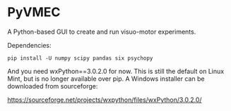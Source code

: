 # PyVMEC
A Python-based GUI to create and run visuo-motor experiments.

Dependencies:

`pip install -U numpy scipy pandas six psychopy`

And you need wxPython==3.0.2.0 for now. This is still the default on Linux Mint, but is no longer available over pip. A Windows installer can be downloaded from sourceforge:

https://sourceforge.net/projects/wxpython/files/wxPython/3.0.2.0/


